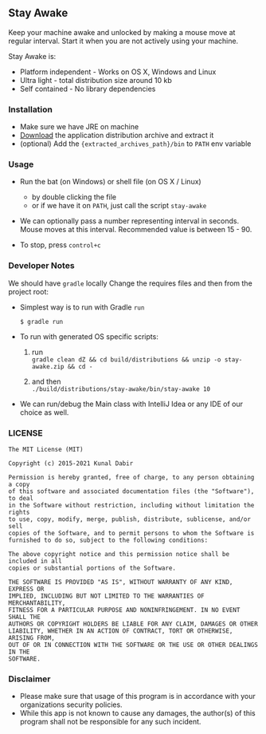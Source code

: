 Stay Awake
-------
Keep your machine awake and unlocked by making a mouse move at regular interval. Start it when you are not actively using 
your machine.

Stay Awake is:
* Platform independent - Works on OS X, Windows and Linux
* Ultra light - total distribution size around 10 kb
* Self contained - No library dependencies

### Installation

- Make sure we have JRE on machine
- [Download](https://github.com/kdabir/stay-awake/releases) the application distribution archive and extract it
- (optional) Add the `{extracted_archives_path}/bin` to `PATH` env variable 


### Usage
* Run the bat (on Windows) or shell file (on OS X / Linux)
    - by double clicking the file
    - or if we have it on `PATH`, just call the script `stay-awake`
    
* We can optionally pass a number representing interval in seconds. Mouse moves at this interval. Recommended value is between 15 - 90. 

* To stop, press `control+c` 


### Developer Notes

We should have `gradle` locally Change the requires files and then from the project root:

- Simplest way is to run with Gradle `run`
    
    `$ gradle run`

- To run with generated OS specific scripts:
    1. run  
      `gradle clean dZ && cd build/distributions && unzip -o stay-awake.zip && cd -`
  
    2. and then   
      `./build/distributions/stay-awake/bin/stay-awake 10`

- We can run/debug the Main class with IntelliJ Idea or any IDE of our choice as well. 

### LICENSE

```
The MIT License (MIT)

Copyright (c) 2015-2021 Kunal Dabir

Permission is hereby granted, free of charge, to any person obtaining a copy
of this software and associated documentation files (the "Software"), to deal
in the Software without restriction, including without limitation the rights
to use, copy, modify, merge, publish, distribute, sublicense, and/or sell
copies of the Software, and to permit persons to whom the Software is
furnished to do so, subject to the following conditions:

The above copyright notice and this permission notice shall be included in all
copies or substantial portions of the Software.

THE SOFTWARE IS PROVIDED "AS IS", WITHOUT WARRANTY OF ANY KIND, EXPRESS OR
IMPLIED, INCLUDING BUT NOT LIMITED TO THE WARRANTIES OF MERCHANTABILITY,
FITNESS FOR A PARTICULAR PURPOSE AND NONINFRINGEMENT. IN NO EVENT SHALL THE
AUTHORS OR COPYRIGHT HOLDERS BE LIABLE FOR ANY CLAIM, DAMAGES OR OTHER
LIABILITY, WHETHER IN AN ACTION OF CONTRACT, TORT OR OTHERWISE, ARISING FROM,
OUT OF OR IN CONNECTION WITH THE SOFTWARE OR THE USE OR OTHER DEALINGS IN THE
SOFTWARE.

```

### Disclaimer

- Please make sure that usage of this program is in accordance with your organizations security policies.
- While this app is not known to cause any damages, the author(s) of this program shall not be responsible for any such incident.
